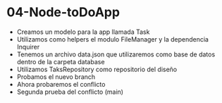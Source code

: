 # 04-Node-toDoApp

* Creamos un modelo para la app llamada Task
* Utilizamos como helpers el modulo FileManager y la dependencia Inquirer
* Tenemos un archivo data.json que utilizaremos como base de datos dentro de la carpeta database
* Utilizamos TaksRepository como repositorio del diseño
* Probamos el nuevo branch
* Ahora probaremos el conflicto
* Segunda prueba del conflicto (main)